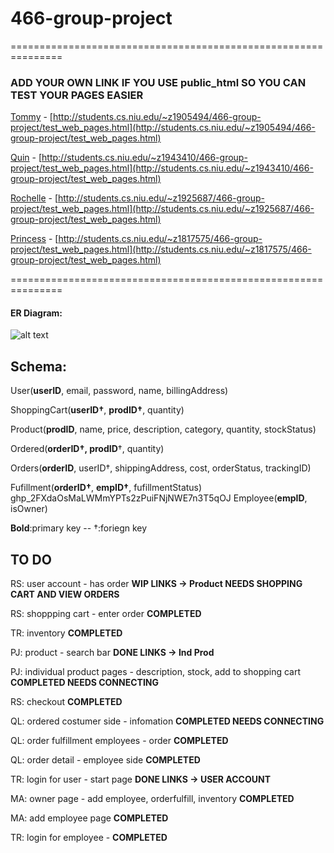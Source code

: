 # 466-group-project
===============================================================
### ADD YOUR OWN LINK IF YOU USE public_html SO YOU CAN TEST YOUR PAGES EASIER
[Tommy](http://students.cs.niu.edu/~z1905494/) - [http://students.cs.niu.edu/~z1905494/466-group-project/test_web_pages.html](http://students.cs.niu.edu/~z1905494/466-group-project/test_web_pages.html)

[Quin](http://students.cs.niu.edu/~z1943410/) - [http://students.cs.niu.edu/~z1943410/466-group-project/test_web_pages.html](http://students.cs.niu.edu/~z1943410/466-group-project/test_web_pages.html)

[Rochelle](http://students.cs.niu.edu/~z1925687/) - [http://students.cs.niu.edu/~z1925687/466-group-project/test_web_pages.html](http://students.cs.niu.edu/~z1925687/466-group-project/test_web_pages.html)

[Princess](http://students.cs.niu.edu/~z1817575/) - [http://students.cs.niu.edu/~z1817575/466-group-project/test_web_pages.html](http://students.cs.niu.edu/~z1817575/466-group-project/test_web_pages.html)

===============================================================
#### ER Diagram: 
![alt text](https://i.imgur.com/zzbvd6Y.jpg "Logo Title Text 1")

## Schema:

User(__userID__, email, password, name, billingAddress)

ShoppingCart(__userID†__, __prodID†__, quantity)

Product(__prodID__, name, price, description, category, quantity, stockStatus)

Ordered(__orderID†, prodID__†, quantity)

Orders(__orderID__, userID†, shippingAddress, cost, orderStatus, trackingID)

Fufillment(__orderID†__, __empID†__, fufillmentStatus)
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
Employee(__empID__, isOwner)

__Bold__:primary key  --  †:foriegn key


## TO DO

RS: user account - has order  **WIP LINKS -> Product NEEDS SHOPPING CART AND VIEW ORDERS**

RS: shoppping cart - enter order  **COMPLETED**

TR: inventory   **COMPLETED** 

PJ: product - search bar  **DONE LINKS -> Ind Prod**

PJ: individual product pages - description, stock, add to shopping cart **COMPLETED NEEDS CONNECTING**

RS: checkout **COMPLETED**

QL: ordered costumer side - infomation **COMPLETED NEEDS CONNECTING**

QL: order fulfillment employees - order **COMPLETED**

QL: order detail - employee side **COMPLETED**

TR: login for user - start page **DONE LINKS ->  USER ACCOUNT**

MA: owner page - add employee, orderfulfill, inventory **COMPLETED**

MA: add employee page **COMPLETED**

TR: login for employee - **COMPLETED**
```
```

